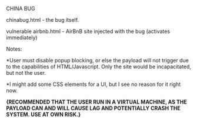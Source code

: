 CHINA BUG

chinabug.html - the bug itself.

vulnerable airbnb.html - AirBnB site injected with the bug (activates immediately)

Notes:

*User must disable popup blocking, or else the payload will not trigger due to the capabilities of HTML/Javascript. Only the site would be incapacitated, but not the user.

*I might add some CSS elements for a UI, but I see no reason for it right now.

**{RECOMMENDED THAT THE USER RUN IN A VIRTUAL MACHINE, AS THE PAYLOAD CAN AND WILL CAUSE LAG AND POTENTIALLY CRASH THE SYSTEM. USE AT OWN RISK.}**
